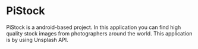# PiStock
PiStock is a android-based project.
In this application you can find high quality stock images from photographers around the world.
This application is by using Unsplash API.
